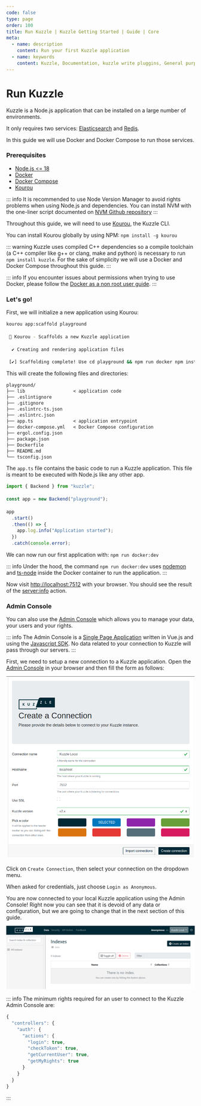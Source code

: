 ```yaml
---
code: false
type: page
order: 100
title: Run Kuzzle | Kuzzle Getting Started | Guide | Core
meta:
  - name: description
    content: Run your first Kuzzle application
  - name: keywords
    content: Kuzzle, Documentation, kuzzle write pluggins, General purpose backend, Write an Application, iot, backend, opensource, realtime, run kuzzle
---
```


# Run Kuzzle

Kuzzle is a Node.js application that can be installed on a large number of environments.

It only requires two services: [Elasticsearch](https://www.elastic.co/what-is/elasticsearch) and [Redis](https://redis.io/topics/introduction).

In this guide we will use Docker and Docker Compose to run those services.

### Prerequisites

- [Node.js <= 18](https://nodejs.org/en/download/)
- [Docker](https://docs.docker.com/engine/install/)
- [Docker Compose](https://docs.docker.com/compose/install/)
- [Kourou](https://github.com/kuzzleio/kourou)

::: info
It is recommended to use Node Version Manager to avoid rights problems when using Node.js and dependencies.
You can install NVM with the one-liner script documented on [NVM Github repository](https://github.com/nvm-sh/nvm#install--update-script)
:::

Throughout this guide, we will need to use [Kourou](https://github.com/kuzzleio/kourou), the Kuzzle CLI.

You can install Kourou globally by using NPM: `npm install -g kourou`

::: warning
Kuzzle uses compiled C++ dependencies so a compile toolchain (a C++ compiler like g++ or clang, make and python) is necessary to run `npm install kuzzle`.
For the sake of simplicity we will use a Docker and Docker Compose throughout this guide.
:::

::: info
If you encounter issues about permissions when trying to use Docker, please follow the [Docker as a non root user guide](https://docs.docker.com/engine/install/linux-postinstall/#manage-docker-as-a-non-root-user).
:::

### Let's go!

First, we will initialize a new application using Kourou:

```bash
kourou app:scaffold playground

 🚀 Kourou - Scaffolds a new Kuzzle application

  ✔ Creating and rendering application files

 [✔] Scaffolding complete! Use cd playground && npm run docker npm install install dependencies and then npm run docker:dev to run your application!

```

This will create the following files and directories:

```
playground/
├── lib                  < application code
├── .eslintignore
├── .gitignore
├── .eslintrc-ts.json
├── .eslintrc.json
├── app.ts               < application entrypoint
├── docker-compose.yml   < Docker Compose configuration
├── ergol.config.json
├── package.json
├── Dockerfile
├── README.md
└── tsconfig.json
```

The `app.ts` file contains the basic code to run a Kuzzle application. This file is meant to be executed with Node.js like any other app.

```ts
import { Backend } from "kuzzle";

const app = new Backend("playground");

app
  .start()
  .then(() => {
    app.log.info("Application started");
  })
  .catch(console.error);
```

We can now run our first application with: `npm run docker:dev`

::: info
Under the hood, the command `npm run docker:dev` uses [nodemon](https://nodemon.io/) and [ts-node](https://www.npmjs.com/package/ts-node) inside the Docker container to run the application.
:::

Now visit [http://localhost:7512](http://localhost:7512) with your browser. You should see the result of the [server:info](/core/2/api/controllers/server/info) action.

### Admin Console

You can also use the [Admin Console](https://next-console.kuzzle.io) which allows you to manage your data, your users and your rights.

::: info
The Admin Console is a [Single Page Application](https://en.wikipedia.org/wiki/Single-page_application) written in Vue.js and using the [Javascript SDK](/sdk/js/7).
No data related to your connection to Kuzzle will pass through our servers.
:::

First, we need to setup a new connection to a Kuzzle application. Open the [Admin Console](http://next-console.kuzzle.io) in your browser and then fill the form as follows:

![Admin Console create connection form](./admin-console-create-connection.png)

Click on `Create Connection`, then select your connection on the dropdown menu.

When asked for credentials, just choose `Login as Anonymous`.

You are now connected to your local Kuzzle application using the Admin Console! Right now you can see that it is devoid of any data or configuration, but we are going to change that in the next section of this guide. 

![Admin Console home page](./admin-console-home-page.png)

::: info
The minimum rights required for an user to connect to the Kuzzle Admin Console are:

```js
{
  "controllers": {
    "auth": {
      "actions": {
        "login": true,
        "checkToken": true,
        "getCurrentUser": true,
        "getMyRights": true
      }
    }
  }
}
```

:::

<GuidesLinks
  :next="{ text: 'Store and Access Data', url: '/guides/getting-started/store-and-access-data/' }"
/>
